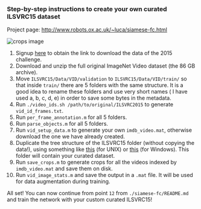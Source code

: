 ### Step-by-step instructions to create your own curated ILSVRC15 dataset

Project page: <http://www.robots.ox.ac.uk/~luca/siamese-fc.html>

![crops image][logo]

[logo]: http://www.robots.ox.ac.uk/~luca/stuff/siamese-fc_pairs.jpg "Crops image"

1. Signup [here](http://image-net.org/challenges/LSVRC/2015/signup) to obtain the link to download the data of the 2015 challenge.
2. Download and unzip the full original ImageNet Video dataset (the 86 GB archive).
3. Move `ILSVRC15/Data/VID/validation` to `ILSVRC15/Data/VID/train/` so that inside `train/` there are 5 folders with the same structure. It is a good idea to rename these folders and use very short names ( I have used a, b, c, d, e) in order to save some bytes in the metadata.
4. Run `./video_ids.sh /path/to/original/ILSVRC2015` to generate `vid_id_frames.txt`.
5. Run `per_frame_annotation.m` for all 5 folders.
6. Run `parse_objects.m` for all 5 folders.
7. Run `vid_setup_data.m` to generate your own `imdb_video.mat`, otherwise download the one we have already created.
8. Duplicate the tree structure of the ILSVRC15 folder (without copying the data!), using something like [this](http://stackoverflow.com/questions/4073969/copy-folder-structure-sans-files-from-one-location-to-another) (for UNIX) or [this](http://superuser.com/questions/530128/how-to-copy-a-directory-structure-without-copying-files) (for Windows). This folder will contain your curated dataset.
9. Run `save_crops.m` to generate crops for all the videos indexed by `imdb_video.mat` and save them on disk.
10. Run `vid_image_stats.m` and save the output in a `.mat` file. It will be used for data augmentation during training.

All set! You can now continue from point `12` from `./siamese-fc/README.md` and train the network with your custom curated ILSVRC15!
